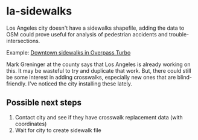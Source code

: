 # la-sidewalks
Los Angeles city doesn't have a sidewalks shapefile, adding the data to OSM could prove useful for analysis of pedestrian accidents and trouble-intersections.

Example: [Downtown sidewalks in Overpass Turbo](http://overpass-turbo.eu/s/h5y)

Mark Greninger at the county says that Los Angeles is already working on this. It may be wasteful to try and duplicate that work. But, there could still be some interest in adding crosswalks, especially new ones that are blind-friendly. I've noticed the city installing these lately.

## Possible next steps
1. Contact city and see if they have crosswalk replacement data (with coordinates)
2. Wait for city to create sidewalk file
